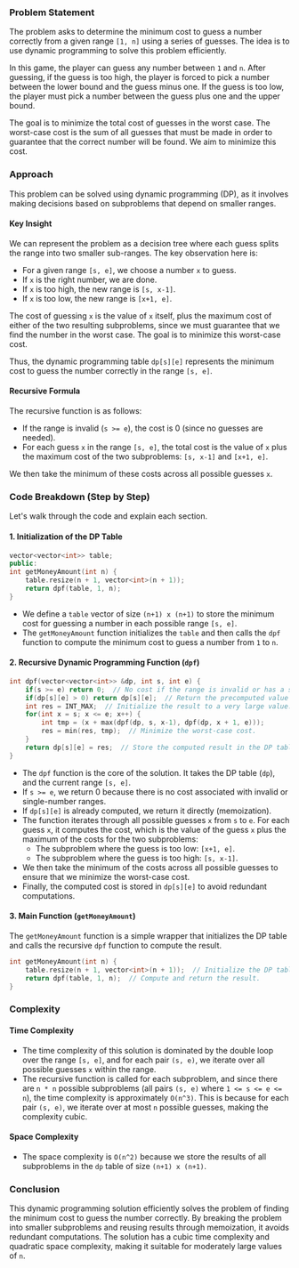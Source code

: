 ### Problem Statement

The problem asks to determine the minimum cost to guess a number correctly from a given range `[1, n]` using a series of guesses. The idea is to use dynamic programming to solve this problem efficiently.

In this game, the player can guess any number between `1` and `n`. After guessing, if the guess is too high, the player is forced to pick a number between the lower bound and the guess minus one. If the guess is too low, the player must pick a number between the guess plus one and the upper bound.

The goal is to minimize the total cost of guesses in the worst case. The worst-case cost is the sum of all guesses that must be made in order to guarantee that the correct number will be found. We aim to minimize this cost.

### Approach

This problem can be solved using dynamic programming (DP), as it involves making decisions based on subproblems that depend on smaller ranges.

#### Key Insight
We can represent the problem as a decision tree where each guess splits the range into two smaller sub-ranges. The key observation here is:
- For a given range `[s, e]`, we choose a number `x` to guess.
- If `x` is the right number, we are done.
- If `x` is too high, the new range is `[s, x-1]`.
- If `x` is too low, the new range is `[x+1, e]`.

The cost of guessing `x` is the value of `x` itself, plus the maximum cost of either of the two resulting subproblems, since we must guarantee that we find the number in the worst case. The goal is to minimize this worst-case cost.

Thus, the dynamic programming table `dp[s][e]` represents the minimum cost to guess the number correctly in the range `[s, e]`.

#### Recursive Formula
The recursive function is as follows:
- If the range is invalid (`s >= e`), the cost is 0 (since no guesses are needed).
- For each guess `x` in the range `[s, e]`, the total cost is the value of `x` plus the maximum cost of the two subproblems: `[s, x-1]` and `[x+1, e]`.

We then take the minimum of these costs across all possible guesses `x`.

### Code Breakdown (Step by Step)

Let's walk through the code and explain each section.

#### 1. **Initialization of the DP Table**

```cpp
vector<vector<int>> table;
public:
int getMoneyAmount(int n) {
    table.resize(n + 1, vector<int>(n + 1));
    return dpf(table, 1, n);
}
```
- We define a `table` vector of size `(n+1) x (n+1)` to store the minimum cost for guessing a number in each possible range `[s, e]`.
- The `getMoneyAmount` function initializes the `table` and then calls the `dpf` function to compute the minimum cost to guess a number from `1` to `n`.

#### 2. **Recursive Dynamic Programming Function (`dpf`)**

```cpp
int dpf(vector<vector<int>> &dp, int s, int e) {
    if(s >= e) return 0;  // No cost if the range is invalid or has a single number.
    if(dp[s][e] > 0) return dp[s][e];  // Return the precomputed value if it exists.
    int res = INT_MAX;  // Initialize the result to a very large value.
    for(int x = s; x <= e; x++) {
        int tmp = (x + max(dpf(dp, s, x-1), dpf(dp, x + 1, e)));
        res = min(res, tmp);  // Minimize the worst-case cost.
    }
    return dp[s][e] = res;  // Store the computed result in the DP table.
}
```

- The `dpf` function is the core of the solution. It takes the DP table (`dp`), and the current range `[s, e]`.
- If `s >= e`, we return 0 because there is no cost associated with invalid or single-number ranges.
- If `dp[s][e]` is already computed, we return it directly (memoization).
- The function iterates through all possible guesses `x` from `s` to `e`. For each guess `x`, it computes the cost, which is the value of the guess `x` plus the maximum of the costs for the two subproblems:
  - The subproblem where the guess is too low: `[x+1, e]`.
  - The subproblem where the guess is too high: `[s, x-1]`.
- We then take the minimum of the costs across all possible guesses to ensure that we minimize the worst-case cost.
- Finally, the computed cost is stored in `dp[s][e]` to avoid redundant computations.

#### 3. **Main Function (`getMoneyAmount`)**

The `getMoneyAmount` function is a simple wrapper that initializes the DP table and calls the recursive `dpf` function to compute the result.

```cpp
int getMoneyAmount(int n) {
    table.resize(n + 1, vector<int>(n + 1));  // Initialize the DP table.
    return dpf(table, 1, n);  // Compute and return the result.
}
```

### Complexity

#### Time Complexity
- The time complexity of this solution is dominated by the double loop over the range `[s, e]`, and for each pair `(s, e)`, we iterate over all possible guesses `x` within the range.
- The recursive function is called for each subproblem, and since there are `n * n` possible subproblems (all pairs `(s, e)` where `1 <= s <= e <= n`), the time complexity is approximately `O(n^3)`. This is because for each pair `(s, e)`, we iterate over at most `n` possible guesses, making the complexity cubic.

#### Space Complexity
- The space complexity is `O(n^2)` because we store the results of all subproblems in the `dp` table of size `(n+1) x (n+1)`.

### Conclusion

This dynamic programming solution efficiently solves the problem of finding the minimum cost to guess the number correctly. By breaking the problem into smaller subproblems and reusing results through memoization, it avoids redundant computations. The solution has a cubic time complexity and quadratic space complexity, making it suitable for moderately large values of `n`.
